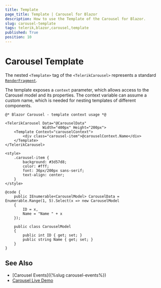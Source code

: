 ```yaml
---
title: Template
page_title: Template | Carousel for Blazor
description: How to use the Template of the Carousel for Blazor.
slug: carousel-template
tags: telerik,blazor,carousel,template
published: True
position: 10
---
```


# Carousel Template

The nested `<Template>` tag of the `<TelerikCarousel>` represents a standard [`RenderFragment`](https://docs.microsoft.com/en-us/aspnet/core/blazor/components/templated-components).

The template exposes a `context` parameter, which allows access to the Carousel model and its properties. The context variable can assume a custom name, which is needed for nesting templates of different components.

````CSHTML
@* Blazor Carousel - template context usage *@

<TelerikCarousel Data="@CarouselData"
                 Width="400px" Height="200px">
    <Template Context="carouselContext">
        <div class="carousel-item">@carouselContext.Name</div>
    </Template>
</TelerikCarousel>

<style>
    .carousel-item {
        background: #3d57d8;
        color: #fff;
        font: 36px/200px sans-serif;
        text-align: center;
    }
</style>

@code {
    public IEnumerable<CarouselModel> CarouselData = Enumerable.Range(1, 5).Select(x => new CarouselModel
    {
        ID = x,
        Name = "Name " + x
    });

    public class CarouselModel
    {
        public int ID { get; set; }
        public string Name { get; set; }
    }
}
````

## See Also

* [Carousel Events]({%slug carousel-events%})
* [Carousel Live Demo](https://demos.telerik.com/blazor-ui/carousel/overview)
